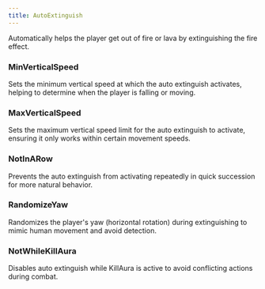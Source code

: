 ```yaml
---
title: AutoExtinguish
---
```

Automatically helps the player get out of fire or lava by extinguishing the fire effect.

### MinVerticalSpeed
Sets the minimum vertical speed at which the auto extinguish activates, helping to determine when the player is falling or moving.

### MaxVerticalSpeed
Sets the maximum vertical speed limit for the auto extinguish to activate, ensuring it only works within certain movement speeds.

### NotInARow
Prevents the auto extinguish from activating repeatedly in quick succession for more natural behavior.

### RandomizeYaw
Randomizes the player's yaw (horizontal rotation) during extinguishing to mimic human movement and avoid detection.

### NotWhileKillAura
Disables auto extinguish while KillAura is active to avoid conflicting actions during combat.